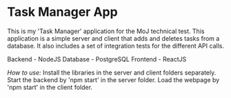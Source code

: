 # Task Manager App
This is my 'Task Manager' application for the MoJ technical test. This application is a simple server and client that adds and deletes tasks from a database. It also includes a set of integration tests for the different API calls.

Backend - NodeJS
Database - PostgreSQL
Frontend - ReactJS

*How to use:*
Install the libraries in the server and client folders separately.
Start the backend by 'npm start' in the server folder.
Load the webpage by 'npm start' in the client folder.
